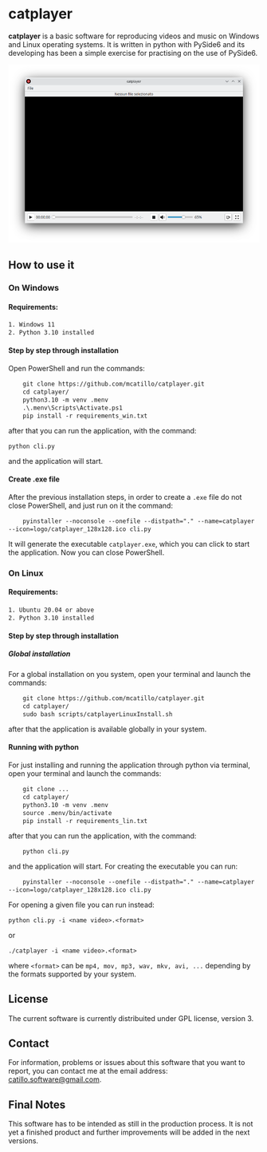 # catplayer

**catplayer** is a basic software for reproducing videos and music on Windows and Linux operating systems.
It is written in python with PySide6 and its developing has been a simple exercise for practising on the use of PySide6.

<img title="catplayer" src="logo/catplayer.screenshot.png">

## How to use it
### On Windows

#### Requirements:

    1. Windows 11
    2. Python 3.10 installed

#### Step by step through installation

Open PowerShell and run the commands:

        git clone https://github.com/mcatillo/catplayer.git
        cd catplayer/
        python3.10 -m venv .menv
        .\.menv\Scripts\Activate.ps1
        pip install -r requirements_win.txt


after that you can run the application, with the command:

    python cli.py
and the application will start.

#### Create .exe file

After the previous installation steps, in order to create a `.exe` file do not close
PowerShell, and just run on it the command:

        pyinstaller --noconsole --onefile --distpath="." --name=catplayer --icon=logo/catplayer_128x128.ico cli.py
It will generate the executable `catplayer.exe`, which you can click to start the application.
Now you can close PowerShell.

### On Linux


#### Requirements:

    1. Ubuntu 20.04 or above
    2. Python 3.10 installed

#### Step by step through installation

##### Global installation

For a global installation on you system,
open your terminal and launch the commands:

        git clone https://github.com/mcatillo/catplayer.git
        cd catplayer/
        sudo bash scripts/catplayerLinuxInstall.sh
after that the application is available globally in your system.

#### Running with python

For just installing and running the application through python via terminal,
open your terminal and launch the commands:

        git clone ...
        cd catplayer/
        python3.10 -m venv .menv
        source .menv/bin/activate
        pip install -r requirements_lin.txt
after that you can run the application, with the command:

        python cli.py
and the application will start.
For creating the executable you can run:

        pyinstaller --noconsole --onefile --distpath="." --name=catplayer --icon=logo/catplayer_128x128.ico cli.py

For opening a given file you can run instead:

    python cli.py -i <name video>.<format>
or

    ./catplayer -i <name video>.<format>

where `<format>` can be `mp4, mov, mp3, wav, mkv, avi, ...` depending by the formats supported by your system.

## License
The current software is currently distribuited under GPL license, version 3.

## Contact
For information, problems or issues about this software that you want to report, you can contact me at the email address: <catillo.software@gmail.com>.

## Final Notes
This software has to be intended as still in the production process. It is not yet a finished product and further improvements will be added in the next versions.
